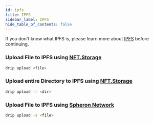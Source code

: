 ```yaml
---
id: ipfs
title: IPFS
sidebar_label: IPFS
hide_table_of_contents: false
---
```


If you don't know what IPFS is, please learn more about [IPFS](/guide/nft/storage/ipfs) before continuing.

### Upload File to IPFS using [NFT.Storage](https://nft.storage)
```sh
drip upload <file>
```

### Upload entire Directory to IPFS using [NFT.Storage](https://nft.storage)
```sh
drip upload -r <dir>
```

### Upload File to IPFS using [Spheron Network](https://spheron.network)
```sh
drip upload -s <file>
```
